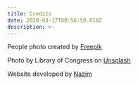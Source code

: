 ```yaml
---
title: Credits
date: 2020-03-17T00:56:59.018Z
description: >-
---
```



People photo created by [Freepik](https://www.freepik.com/free-photos-vectors/people)

Photo by Library of Congress on [Unsplash](https://unsplash.com/photos/7QytS-1kuIA)

Website developed by [Nazim](https://www.pixodius.com)